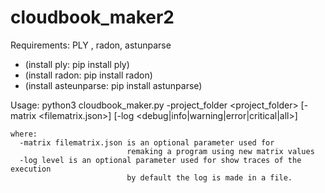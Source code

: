 # cloudbook_maker2

Requirements: PLY , radon, astunparse
  - (install ply: pip install ply)
  - (install radon: pip install radon)
  - (install asteunparse: pip install astunparse)
  
Usage:
python3 cloudbook_maker.py -project_folder <project_folder> [-matrix <filematrix.json>] [-log <debug|info|warning|error|critical|all>]

    where:
      -matrix filematrix.json is an optional parameter used for
                              remaking a program using new matrix values
      -log level is an optional parameter used for show traces of the execution
                              by default the log is made in a file.
